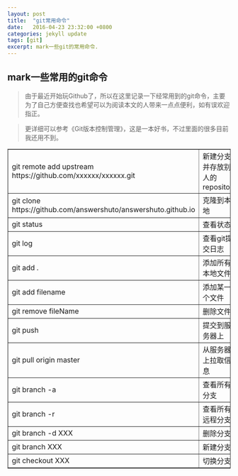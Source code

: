 ```yaml
---
layout: post
title:  "git常用命令"
date:   2016-04-23 23:32:00 +0800
categories: jekyll update
tags: [git]
excerpt: mark一些git的常用命令.
---
```


## mark一些常用的git命令

> 由于最近开始玩Github了，所以在这里记录一下经常用到的git命令，主要为了自己方便查找也希望可以为阅读本文的人带来一点点便利，如有误欢迎指正。

> 更详细可以参考《Git版本控制管理》，这是一本好书，不过里面的很多目前我还用不到。

<table border="1">
	<tr>
	  <td>git remote add upstream https://github.com/xxxxxx/xxxxxx.git</td>
	  <td>新建分支并存放别人的repository</td>
	</tr>   
	<tr>
	  <td>git clone https://github.com/answershuto/answershuto.github.io</td>
	  <td>克隆到本地</td>
	</tr>
	<tr>
	  <td>git status</td>
	  <td>查看状态</td>
	</tr>
	<tr>
	  <td>git log</td>
	  <td>查看git提交日志</td>
	</tr>
	<tr>
	  <td>git add .</td>
	  <td>添加所有本地文件</td>
	</tr>
	<tr>
	  <td>git add filename</td>
	  <td>添加某一个文件</td>
	</tr>
	<tr>
	  <td>git remove  fileName</td>
	  <td>删除文件</td>
	</tr>
	<tr>
	  <td>git push</td>
	  <td>提交到服务器上</td>
	</tr>
	<tr>
	  <td>git pull origin master</td>
	  <td>从服务器上拉取信息</td>
	</tr>
	<tr>
	  <td>git branch -a</td>
	  <td>查看所有分支</td>
	</tr>
	<tr>
	  <td>git branch -r </td>
	  <td>查看所有远程分支</td>
	</tr>
	<tr>
	  <td>git branch -d XXX</td>
	  <td>删除分支</td>
	</tr>
	<tr>
	  <td>git branch XXX</td>
	  <td>新建分支</td>
	</tr>
	<tr>
	  <td>git checkout XXX</td>
	  <td>切换分支</td>
	</tr>
</table>




